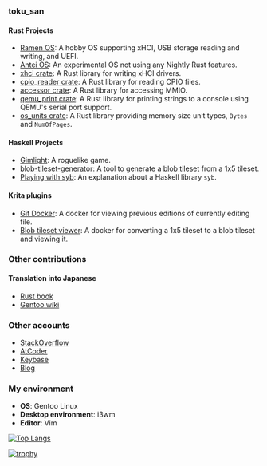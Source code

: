 ### toku_san

#### Rust Projects
- [Ramen OS](https://github.com/toku-sa-n/ramen): A hobby OS supporting xHCI, USB storage reading and writing, and UEFI.
- [Antei OS](https://github.com/toku-sa-n/antei): An experimental OS not using any Nightly Rust features.
- [xhci crate](https://github.com/rust-osdev/xhci): A Rust library for writing xHCI drivers.
- [cpio_reader crate](https://github.com/toku-sa-n/cpio_reader): A Rust library for reading CPIO files.
- [accessor crate](https://github.com/toku-sa-n/accessor): A Rust library for accessing MMIO.
- [qemu_print crate](https://github.com/toku-sa-n/qemu_print): A Rust library for printing strings to a console using QEMU's serial port support.
- [os_units crate](https://github.com/toku-sa-n/os_units): A Rust library providing memory size unit types, `Bytes` and `NumOfPages`.

#### Haskell Projects
- [Gimlight](https://github.com/toku-sa-n/gimlight): A roguelike game.
- [blob-tileset-generator](https://github.com/toku-sa-n/blob-tileset-generator): A tool to generate a [blob tileset](http://www.cr31.co.uk/stagecast/wang/blob.html) from a 1x5 tileset.
- [Playing with syb](https://github.com/toku-sa-n/playing-with-syb): An explanation about a Haskell library `syb`.

#### Krita plugins
- [Git Docker](https://github.com/toku-sa-n/Krita-git-docker): A docker for viewing previous editions of currently editing file.
- [Blob tileset viewer](https://github.com/toku-sa-n/Krita-blob-tileset-viewer): A docker for converting a 1x5 tileset to a blob tileset and viewing it.

### Other contributions

#### Translation into Japanese
- [Rust book](https://github.com/rust-lang-ja/book-ja/pulls?q=is%3Apr+author%3A%40me+)
- [Gentoo wiki](https://wiki.gentoo.org/wiki/User:Toku)

### Other accounts
- [StackOverflow](https://stackoverflow.com/users/13132898/toku-sa-n)
- [AtCoder](https://atcoder.jp/users/toku_san)
- [Keybase](https://keybase.io/toku_san/)
- [Blog](https://tokuchan3515.hatenablog.com/)

### My environment
- **OS**: Gentoo Linux
- **Desktop environment**: i3wm
- **Editor**: Vim

[![Top Langs](https://github-readme-stats.vercel.app/api/top-langs/?username=toku-sa-n&show_icons=true&theme=radical)](https://github.com/anuraghazra/github-readme-stats)

[![trophy](https://github-profile-trophy.vercel.app/?username=ryo-ma)](https://github.com/ryo-ma/github-profile-trophy)
<!--
**toku-sa-n/toku-sa-n** is a ✨ _special_ ✨ repository because its `README.md` (this file) appears on your GitHub profile.

Here are some ideas to get you started:

- 🔭 I’m currently working on ...
- 🌱 I’m currently learning ...
- 👯 I’m looking to collaborate on ...
- 🤔 I’m looking for help with ...
- 💬 Ask me about ...
- 📫 How to reach me: ...
- 😄 Pronouns: ...
- ⚡ Fun fact: ...
-->
